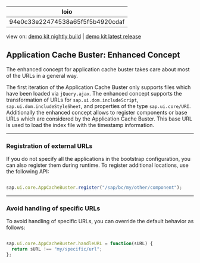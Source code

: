 <!-- loio94e0c33e22474538a65f5f5b4920cdaf -->

| loio |
| -----|
| 94e0c33e22474538a65f5f5b4920cdaf |

<div id="loio">

view on: [demo kit nightly build](https://openui5nightly.hana.ondemand.com/#/topic/94e0c33e22474538a65f5f5b4920cdaf) | [demo kit latest release](https://openui5.hana.ondemand.com/#/topic/94e0c33e22474538a65f5f5b4920cdaf)</div>

## Application Cache Buster: Enhanced Concept

The enhanced concept for application cache buster takes care about most of the URLs in a general way.

The first iteration of the Application Cache Buster only supports files which have been loaded via `jQuery.ajax`. The enhanced concept supports the transformation of URLs for `sap.ui.dom.includeScript`, `sap.ui.dom.includeStyleSheet`, and properties of the type `sap.ui.core/URI`. Additionally the enhanced concept allows to register components or base URLs which are considered by the Application Cache Buster. This base URL is used to load the index file with the timestamp information.

***

<a name="loio94e0c33e22474538a65f5f5b4920cdaf__section_N10028_N10011_N10001"/>

### Registration of external URLs

If you do not specify all the applications in the bootstrap configuration, you can also register them during runtime. To register additional locations, use the following API:

```js

sap.ui.core.AppCacheBuster.register("/sap/bc/my/other/component");
```

***

<a name="loio94e0c33e22474538a65f5f5b4920cdaf__section_N1003A_N10011_N10001"/>

### Avoid handling of specific URLs

To avoid handling of specific URLs, you can override the default behavior as follows:

```js

sap.ui.core.AppCacheBuster.handleURL = function(sURL) {
  return sURL !== "my/specific/url";
};
```

